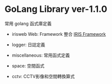 # GoLang Library ver-1.1.0

常用 golang 函式庫定義

- irisweb Web: Framework 整合 [IRIS Framework](https://iris-go.com/)

- logger: 日誌定義

- miscellaneous: 常用函式定義

- space: 空間函式

- cctv: CCTV影像和空間轉換算式